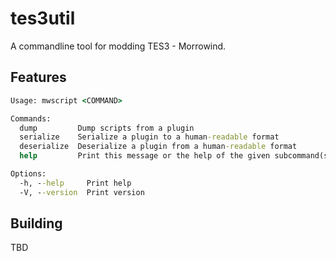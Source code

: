 # tes3util

A commandline tool for modding TES3 - Morrowind.

## Features

```cmd
Usage: mwscript <COMMAND>

Commands:
  dump         Dump scripts from a plugin
  serialize    Serialize a plugin to a human-readable format
  deserialize  Deserialize a plugin from a human-readable format
  help         Print this message or the help of the given subcommand(s)

Options:
  -h, --help     Print help
  -V, --version  Print version
```

## Building

TBD
